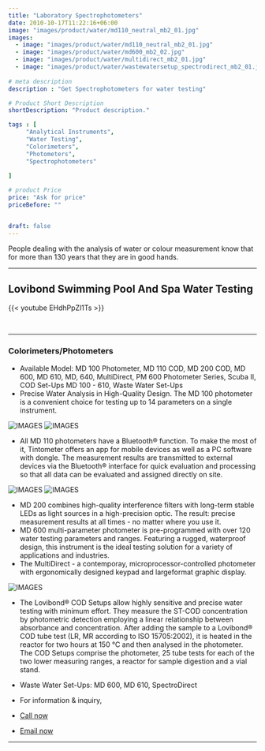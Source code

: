 ```yaml
---
title: "Laboratory Spectrophotometers"
date: 2010-10-17T11:22:16+06:00
image: "images/product/water/md110_neutral_mb2_01.jpg"
images: 
  - image: "images/product/water/md110_neutral_mb2_01.jpg"
  - image: "images/product/water/md600_mb2_02.jpg"
  - image: "images/product/water/multidirect_mb2_01.jpg"
  - image: "images/product/water/wastewatersetup_spectrodirect_mb2_01.jpg"
  
# meta description
description : "Get Spectrophotometers for water testing"

# Product Short Description
shortDescription: "Product description."

tags : [
     "Analytical Instruments",
     "Water Testing", 
     "Colorimeters",
     "Photometers",
     "Spectrophotometers"
    
]

# product Price
price: "Ask for price"
priceBefore: ""


draft: false
---
```


People dealing with the analysis of water or colour measurement know that for more than 130 years that they are in good hands. 

---

## Lovibond Swimming Pool And Spa Water Testing

{{< youtube EHdhPpZl1Ts >}}

<br>


***
### Colorimeters/Photometers

* Available Model: MD 100 Photometer, MD 110 COD, MD 200 COD, MD 600, MD 610, MD, 640, MultiDirect, PM 600 Photometer Series, Scuba II, COD Set-Ups MD 100 - 610, Waste Water Set-Ups
* Precise Water Analysis in High-Quality Design.  The MD 100 photometer is a convenient choice for testing up to 14 parameters on a single instrument. 


![IMAGES](/images/product/water/md110_neutral_mb2_01.jpg)
![IMAGES](/images/product/water/md600_mb2_02.jpg)


* All MD 110 photometers have a Bluetooth® function. To make the most of it, Tintometer offers an app for mobile devices as well as a PC software with dongle. The measurement results are transmitted to external devices via the Bluetooth® interface for quick evaluation and processing so that all data can be evaluated and assigned directly on site.


![IMAGES](/images/product/water/multidirect_mb2_01.jpg)
![IMAGES](/images/product/water/md610_cod_setup_mb2_01.jpg)

* MD 200 combines high-quality interference filters with long-term stable LEDs as light sources in a high-precision optic. The result: precise measurement results at all times - no matter where you use it.
* MD 600 multi-parameter photometer is pre-programmed with over 120 water testing parameters and ranges. Featuring a rugged, waterproof design, this instrument is the ideal testing solution for a variety of applications and industries.
* The MultiDirect - a contemporay, microprocessor-controlled photometer with ergonomically designed keypad and largeformat graphic display.


![IMAGES](/images/product/water/wastewatersetup_spectrodirect_mb2_01.jpg)

* The Lovibond® COD Setups allow highly sensitive and precise water testing with minimum effort. They measure the ST-COD concentration by photometric detection employing a linear relationship between absorbance and concentration.
After adding the sample to a Lovibond® COD tube test (LR, MR according to ISO 15705:2002), it is heated in the reactor for two hours at 150 °C and then analysed in the photometer.
The COD Setups comprise the photometer, 25 tube tests for each of the two lower measuring ranges, a reactor for sample digestion and a vial stand.

* Waste Water Set-Ups: MD 600, MD 610, SpectroDirect

* For information & inquiry,
* [Call now](callto:+8801517182063)
* [Email now](mailto:sales@enviotech.com.bd)
***
